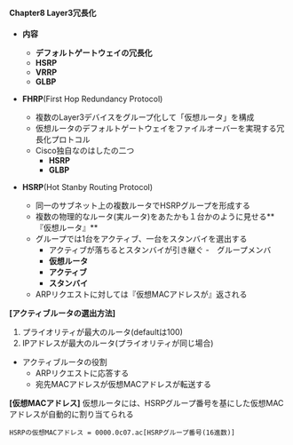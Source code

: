 #### Chapter8 Layer3冗長化
- **内容**
  - **デフォルトゲートウェイの冗長化**
  - **HSRP**
  - **VRRP**
  - **GLBP**

- **FHRP**(First Hop Redundancy Protocol)
  - 複数のLayer3デバイスをグループ化して「仮想ルータ」を構成
  - 仮想ルータのデフォルトゲートウェイをファイルオーバーを実現する冗長化プロトコル
  - Cisco独自なのはしたの二つ
    - **HSRP** 
    - **GLBP**

- **HSRP**(Hot Stanby Routing Protocol)
  - 同一のサブネット上の複数ルータでHSRPグループを形成する
  - 複数の物理的なルータ(実ルータ)をあたかも１台かのように見せる**『仮想ルータ』**
  - グループでは1台をアクティブ、一台をスタンバイを選出する
    - アクティブが落ちるとスタンバイが引き継ぐ
  -　グループメンバ
    - **仮想ルータ**
    - **アクティブ**
    - **スタンバイ**
  - ARPリクエストに対しては『仮想MACアドレスが』返される 
  
**[アクティブルータの選出方法]**
  1.  プライオリティが最大のルータ(defaultは100)
  2.  IPアドレスが最大のルータ(プライオリティが同じ場合)

- アクティブルータの役割
  - ARPリクエストに応答する
  - 宛先MACアドレスが仮想MACアドレスが転送する

**[仮想MACアドレス]**
仮想ルータには、HSRPグループ番号を基にした仮想MACアドレスが自動的に割り当てられる
```
HSRPの仮想MACアドレス = 0000.0c07.ac[HSRPグループ番号(16進数)]
```
